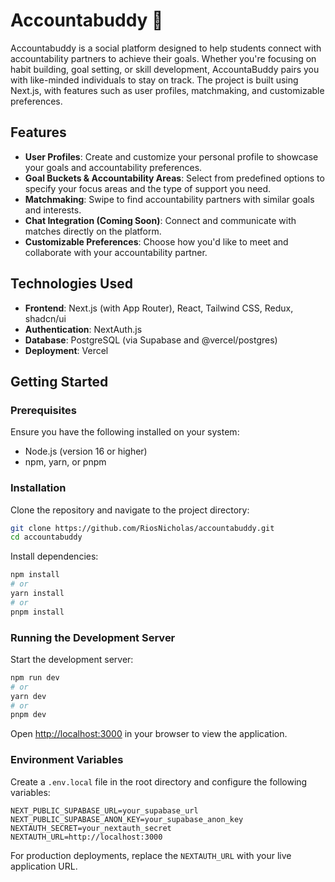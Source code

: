 # Accountabuddy 👥

Accountabuddy is a social platform designed to help students connect with accountability partners to achieve their goals. Whether you're focusing on habit building, goal setting, or skill development, AccountaBuddy pairs you with like-minded individuals to stay on track. The project is built using Next.js, with features such as user profiles, matchmaking, and customizable preferences.

## Features

- **User Profiles**: Create and customize your personal profile to showcase your goals and accountability preferences.
- **Goal Buckets & Accountability Areas**: Select from predefined options to specify your focus areas and the type of support you need.
- **Matchmaking**: Swipe to find accountability partners with similar goals and interests.
- **Chat Integration (Coming Soon)**: Connect and communicate with matches directly on the platform.
- **Customizable Preferences**: Choose how you'd like to meet and collaborate with your accountability partner.

## Technologies Used

- **Frontend**: Next.js (with App Router), React, Tailwind CSS, Redux, shadcn/ui
- **Authentication**: NextAuth.js
- **Database**: PostgreSQL (via Supabase and @vercel/postgres)
- **Deployment**: Vercel

## Getting Started

### Prerequisites

Ensure you have the following installed on your system:
- Node.js (version 16 or higher)
- npm, yarn, or pnpm

### Installation

Clone the repository and navigate to the project directory:

```bash
git clone https://github.com/RiosNicholas/accountabuddy.git
cd accountabuddy
```

Install dependencies:

```bash
npm install
# or
yarn install
# or
pnpm install
```

### Running the Development Server

Start the development server:

```bash
npm run dev
# or
yarn dev
# or
pnpm dev
```

Open [http://localhost:3000](http://localhost:3000) in your browser to view the application.

### Environment Variables

Create a `.env.local` file in the root directory and configure the following variables:

```env
NEXT_PUBLIC_SUPABASE_URL=your_supabase_url
NEXT_PUBLIC_SUPABASE_ANON_KEY=your_supabase_anon_key
NEXTAUTH_SECRET=your_nextauth_secret
NEXTAUTH_URL=http://localhost:3000
```

For production deployments, replace the `NEXTAUTH_URL` with your live application URL.
